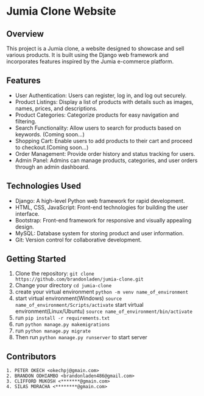 # Jumia Clone Website

## Overview

This project is a Jumia clone, a website designed to showcase and sell various products. It is built using the Django web framework and incorporates features inspired by the Jumia e-commerce platform.

## Features

- User Authentication: Users can register, log in, and log out securely.
- Product Listings: Display a list of products with details such as images, names, prices, and descriptions.
- Product Categories: Categorize products for easy navigation and filtering.
- Search Functionality: Allow users to search for products based on keywords. (Coming soon...)
- Shopping Cart: Enable users to add products to their cart and proceed to checkout.(Coming soon...)
- Order Management: Provide order history and status tracking for users.
- Admin Panel: Admins can manage products, categories, and user orders through an admin dashboard.

## Technologies Used

- Django: A high-level Python web framework for rapid development.
- HTML, CSS, JavaScript: Front-end technologies for building the user interface.
- Bootstrap: Front-end framework for responsive and visually appealing design.
- MySQL: Database system for storing product and user information.
- Git: Version control for collaborative development.

## Getting Started

1. Clone the repository: `git clone https://github.com/brandonladen/jumia-clone.git`
2. Change your directory `cd jumia-clone`
3. create your virtual environment `python -m venv name_of_environment`
4. start virtual environment(Windows) `source name_of_environment/Scripts/activate`
   start virtual environment(Linux/Ubuntu) `source name_of_environment/bin/activate`
5. run `pip install -r requirements.txt`
6. run `python manage.py makemigrations`
7. run `python manage.py migrate`
8. Then run `python manage.py runserver` to start server

## Contributors

    1. PETER OKECH <okechpj@gmain.com>
    2. BRANDON ODHIAMBO <brandonladen486@gmail.com>
    3. CLIFFORD MUKOSH <*******@gmain.com>
    4. SILAS MORACHA <********@gmain.com>